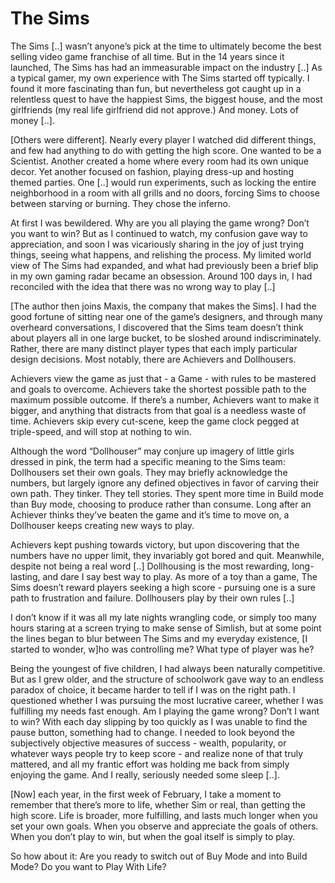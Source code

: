 # The Sims

The Sims [..] wasn’t anyone’s pick at the time to ultimately become
the best selling video game franchise of all time. But in the 14 years
since it launched, The Sims has had an immeasurable impact on the
industry [..] As a typical gamer, my own experience with The Sims
started off typically. I found it more fascinating than fun, but
nevertheless got caught up in a relentless quest to have the happiest
Sims, the biggest house, and the most girlfriends (my real life
girlfriend did not approve.) And money. Lots of money [..].

[Others were different]. Nearly every player I watched did different
things, and few had anything to do with getting the high score. One
wanted to be a Scientist.  Another created a home where every room
had its own unique decor. Yet another focused on fashion, playing
dress-up and hosting themed parties.  One [..] would run experiments,
such as locking the entire neighborhood in a room with all grills and
no doors, forcing Sims to choose between starving or burning. They
chose the inferno.

At first I was bewildered. Why are you all playing the game wrong?
Don’t you want to win? But as I continued to watch, my confusion gave
way to appreciation, and soon I was vicariously sharing in the joy of
just trying things, seeing what happens, and relishing the
process. My limited world view of The Sims had expanded, and what had
previously been a brief blip in my own gaming radar became an
obsession. Around 100 days in, I had reconciled with the idea that
there was no wrong way to play [..]

[The author then joins Maxis, the company that makes the Sims]. I had
the good fortune of sitting near one of the game’s designers, and
through many overheard conversations, I discovered that the Sims team
doesn’t think about players all in one large bucket, to be sloshed
around indiscriminately. Rather, there are many distinct player types
that each imply particular design decisions. Most notably, there are
Achievers and Dollhousers.

Achievers view the game as just that - a Game - with rules to be
mastered and goals to overcome. Achievers take the shortest possible
path to the maximum possible outcome. If there’s a number, Achievers
want to make it bigger, and anything that distracts from that goal is
a needless waste of time. Achievers skip every cut-scene, keep the
game clock pegged at triple-speed, and will stop at nothing to win.

Although the word “Dollhouser” may conjure up imagery of little girls
dressed in pink, the term had a specific meaning to the Sims team:
Dollhousers set their own goals. They may briefly acknowledge the
numbers, but largely ignore any defined objectives in favor of carving
their own path. They tinker. They tell stories. They spent more time
in Build mode than Buy mode, choosing to produce rather than
consume. Long after an Achiever thinks they’ve beaten the game and
it’s time to move on, a Dollhouser keeps creating new ways to play.

Achievers kept pushing towards victory, but upon discovering that the
numbers have no upper limit, they invariably got bored and
quit. Meanwhile, despite not being a real word [..] Dollhousing is the
most rewarding, long-lasting, and dare I say best way to play. As more
of a toy than a game, The Sims doesn’t reward players seeking a high
score - pursuing one is a sure path to frustration and
failure. Dollhousers play by their own rules [..]

I don’t know if it was all my late nights wrangling code, or simply
too many hours staring at a screen trying to make sense of Simlish,
but at some point the lines began to blur between The Sims and my
everyday existence, [I started to wonder, w]ho was controlling me?
What type of player was he?

Being the youngest of five children, I had always been naturally
competitive. But as I grew older, and the structure of schoolwork gave
way to an endless paradox of choice, it became harder to tell if I was
on the right path. I questioned whether I was pursuing the most
lucrative career, whether I was fulfilling my needs fast enough. Am I
playing the game wrong? Don’t I want to win? With each day slipping by
too quickly as I was unable to find the pause button, something had to
change. I needed to look beyond the subjectively objective measures of
success - wealth, popularity, or whatever ways people try to keep
score - and realize none of that truly mattered, and all my frantic
effort was holding me back from simply enjoying the game. And I
really, seriously needed some sleep [..].

[Now] each year, in the first week of February, I take a moment to
remember that there’s more to life, whether Sim or real, than getting
the high score. Life is broader, more fulfilling, and lasts much
longer when you set your own goals. When you observe and appreciate
the goals of others. When you don’t play to win, but when the goal
itself is simply to play.

So how about it: Are you ready to switch out of Buy Mode and into
Build Mode? Do you want to Play With Life?



